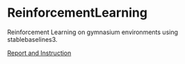 # ReinforcementLearning
Reinforcement Learning on gymnasium environments using stablebaselines3.


[Report and Instruction](Report.pdf)